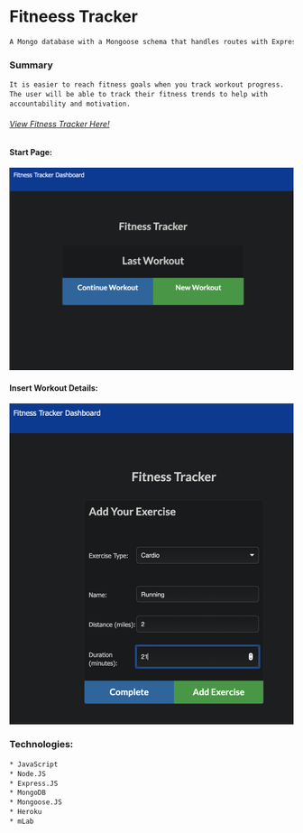 # Fitneess Tracker
```sh
A Mongo database with a Mongoose schema that handles routes with Express.
```

### Summary
```sh
It is easier to reach fitness goals when you track workout progress. 
The user will be able to track their fitness trends to help with 
accountability and motivation.
```

###### [View Fitness Tracker Here!](https://fitness-app-jsw.herokuapp.com/)

#### Start Page:
![Getting Started](/images/ftStart.png)

#### Insert Workout Details:
![Getting Started](/images/ftWrkt.png)

### Technologies:
```sh
* JavaScript
* Node.JS
* Express.JS
* MongoDB
* Mongoose.JS
* Heroku
* mLab
```
